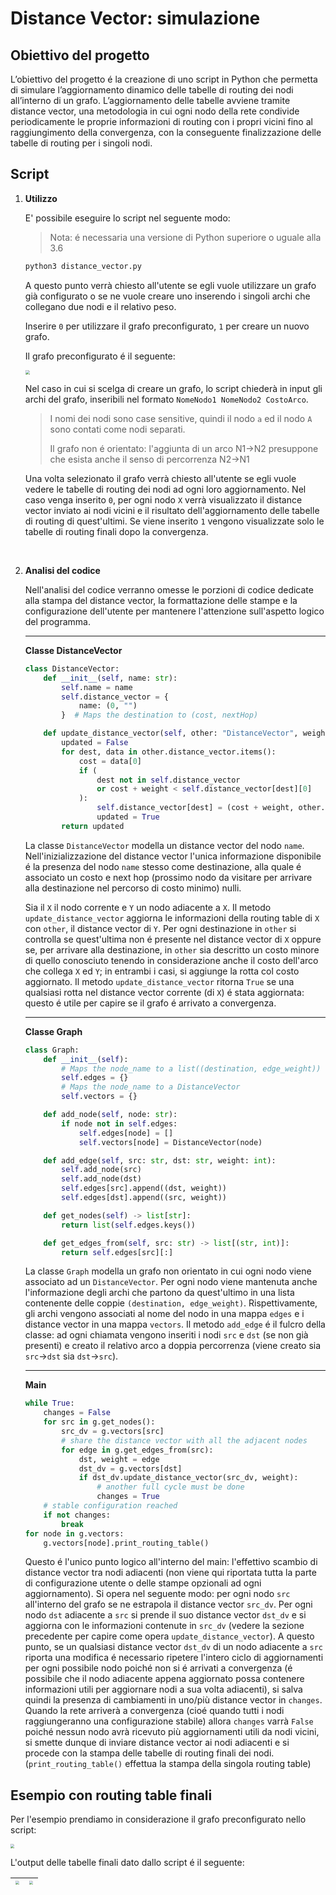 # Distance Vector: simulazione

## **Obiettivo del progetto**

L’obiettivo del progetto é la creazione di uno script in Python che permetta di simulare l’aggiornamento dinamico delle tabelle di routing dei nodi all’interno di un grafo. L’aggiornamento delle tabelle avviene tramite distance vector, una metodologia in cui ogni nodo della rete condivide periodicamente le proprie informazioni di routing con i propri vicini fino al raggiungimento della convergenza, con la conseguente finalizzazione delle tabelle di routing per i singoli nodi.

## Script

1. **Utilizzo**

   E' possibile eseguire lo script nel seguente modo:

   > Nota: é necessaria una versione di Python superiore o uguale alla 3.6

   ```bash
   python3 distance_vector.py
   ```

   A questo punto verrà chiesto all'utente se egli vuole utilizzare un grafo già configurato o se ne vuole creare uno inserendo i singoli archi che collegano due nodi e il relativo peso.

   Inserire `0` per utilizzare il grafo preconfigurato, `1` per creare un nuovo grafo. 

   Il grafo preconfigurato é il seguente:

   <img src="https://raw.githubusercontent.com/Wanes01/progetto_reti/refs/heads/main/imgs/configurazione.png" style="zoom: 45%;" />

   Nel caso in cui si scelga di creare un grafo, lo script chiederà in input gli archi del grafo, inseribili nel formato `NomeNodo1 NomeNodo2 CostoArco`.

   > I nomi dei nodi sono case sensitive, quindi il nodo `a` ed il nodo `A` sono contati come nodi separati.
   >
   > Il grafo non é orientato: l'aggiunta di un arco N1$\rightarrow$N2 presuppone che esista anche il senso di percorrenza N2$\rightarrow$N1

   Una volta selezionato il grafo verrà chiesto all'utente se egli vuole vedere le tabelle di routing dei nodi ad ogni loro aggiornamento. Nel caso venga inserito `0`, per ogni nodo `X` verrà visualizzato il distance vector inviato ai nodi vicini e il risultato dell'aggiornamento delle tabelle di routing di quest'ultimi. Se viene inserito `1` vengono visualizzate solo le tabelle di routing finali dopo la convergenza.

   <br/>

2. **Analisi del codice**

   Nell'analisi del codice verranno omesse le porzioni di codice dedicate alla stampa del distance vector, la formattazione delle stampe e la configurazione dell'utente per mantenere l'attenzione sull'aspetto logico del programma.

   ---

   **Classe DistanceVector**

   ```python
   class DistanceVector:
       def __init__(self, name: str):
           self.name = name
           self.distance_vector = {
               name: (0, "")
           }  # Maps the destination to (cost, nextHop)
   
       def update_distance_vector(self, other: "DistanceVector", weight: int) -> bool:
           updated = False
           for dest, data in other.distance_vector.items():
               cost = data[0]
               if (
                   dest not in self.distance_vector
                   or cost + weight < self.distance_vector[dest][0]
               ):
                   self.distance_vector[dest] = (cost + weight, other.name)
                   updated = True
           return updated
   ```

   La classe `DistanceVector` modella un distance vector del nodo `name`. Nell'inizializzazione del distance vector l'unica informazione disponibile é la presenza del nodo `name` stesso come destinazione, alla quale é associato un costo e next hop (prossimo nodo da visitare per arrivare alla destinazione nel percorso di costo minimo) nulli.

   Sia il `X` il nodo corrente e `Y` un nodo adiacente a `X`. Il metodo `update_distance_vector` aggiorna le informazioni della routing table di `X` con `other`, il distance vector di `Y`. Per ogni destinazione in `other` si controlla se quest'ultima non é presente nel distance vector di `X` oppure se, per arrivare alla destinazione, in `other` sia descritto un costo minore di quello conosciuto tenendo in considerazione anche il costo dell'arco che collega `X` ed `Y`; in entrambi i casi, si aggiunge la rotta col costo aggiornato. Il metodo `update_distance_vector` ritorna `True` se una qualsiasi rotta nel distance vector corrente (di `X`) é stata aggiornata: questo é utile per capire se il grafo é arrivato a convergenza.

   ---

   **Classe Graph**

   ```python
   class Graph:
       def __init__(self):
           # Maps the node_name to a list((destination, edge_weight))
           self.edges = {}
           # Maps the node_name to a DistanceVector
           self.vectors = {} 
   
       def add_node(self, node: str):
           if node not in self.edges:
               self.edges[node] = []
               self.vectors[node] = DistanceVector(node)
   
       def add_edge(self, src: str, dst: str, weight: int):
           self.add_node(src)
           self.add_node(dst)
           self.edges[src].append((dst, weight))
           self.edges[dst].append((src, weight))
   
       def get_nodes(self) -> list[str]:
           return list(self.edges.keys())
   
       def get_edges_from(self, src: str) -> list[(str, int)]:
           return self.edges[src][:]
   ```

   La classe `Graph` modella un grafo non orientato in cui ogni nodo viene associato ad un `DistanceVector`. Per ogni nodo viene mantenuta anche l'informazione degli archi che partono da quest'ultimo in una lista contenente delle coppie `(destination, edge_weight)`. Rispettivamente, gli archi vengono associati al nome del nodo in una mappa `edges` e i distance vector in una mappa `vectors`. Il metodo `add_edge` é il fulcro della classe: ad ogni chiamata vengono inseriti i nodi `src` e `dst` (se non già presenti) e creato il relativo arco a doppia percorrenza (viene creato sia `src`$\rightarrow$`dst` sia `dst`$\rightarrow$`src`).

   ---

   **Main**

   ```python
   while True:
       changes = False
       for src in g.get_nodes():
           src_dv = g.vectors[src]
           # share the distance vector with all the adjacent nodes
           for edge in g.get_edges_from(src):
               dst, weight = edge
               dst_dv = g.vectors[dst]
               if dst_dv.update_distance_vector(src_dv, weight):
                   # another full cycle must be done
                   changes = True
       # stable configuration reached
       if not changes:
           break
   for node in g.vectors:
       g.vectors[node].print_routing_table()
   ```
   
   Questo é l'unico punto logico all'interno del main: l'effettivo scambio di distance vector tra nodi adiacenti (non viene qui riportata tutta la parte di configurazione utente o delle stampe opzionali ad ogni aggiornamento). Si opera nel seguente modo: per ogni nodo `src` all'interno del grafo se ne estrapola il distance vector `src_dv`. Per ogni nodo `dst` adiacente a `src` si prende il suo distance vector `dst_dv` e si aggiorna con le informazioni contenute in `src_dv` (vedere la sezione precedente per capire come opera `update_distance_vector`). A questo punto, se un qualsiasi distance vector `dst_dv` di un nodo adiacente a `src` riporta una modifica é necessario ripetere l'intero ciclo di aggiornamenti per ogni possibile nodo poiché non si é arrivati a convergenza (é possibile che il nodo adiacente appena aggiornato possa contenere informazioni utili per aggiornare nodi a sua volta adiacenti), si salva quindi la presenza di cambiamenti in uno/più distance vector in `changes`. Quando la rete arriverà a convergenza (cioé quando tutti i nodi raggiungeranno una configurazione stabile) allora `changes` varrà `False` poiché nessun nodo avrà ricevuto più aggiornamenti utili da nodi vicini, si smette dunque di inviare distance vector ai nodi adiacenti e si procede con la stampa delle tabelle di routing finali dei nodi. (`print_routing_table()` effettua la stampa della singola routing table)

## Esempio con routing table finali

Per l'esempio prendiamo in considerazione il grafo preconfigurato nello script:

<img src="https://raw.githubusercontent.com/Wanes01/progetto_reti/refs/heads/main/imgs/configurazione.png" style="zoom:40%;" />

L'output delle tabelle finali dato dallo script é il seguente:

| <img src="https://raw.githubusercontent.com/Wanes01/progetto_reti/refs/heads/main/imgs/ABF.png" style="zoom:38.5%;" /> | <img src="https://raw.githubusercontent.com/Wanes01/progetto_reti/refs/heads/main/imgs/ABF.png" style="zoom:38.5%;" /> |
| :----------------------------------------------------------: | :----------------------------------------------------------: |
